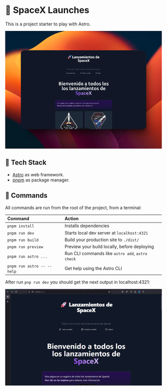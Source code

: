 🚀 SpaceX Launches
==================

This is a project starter to play with Astro.

![SpaceX](./public/spacex-launches.webp "SpaceX")

🧰 Tech Stack
-------------

- [Astro](https://astro.build/) as web framework.
- [pnpm](https://pnpm.io/) as package manager.

🧞 Commands
-----------

All commands are run from the root of the project, from a terminal:

| Command                    | Action                                           |
| :------------------------- | :----------------------------------------------- |
| `pnpm install`             | Installs dependencies                            |
| `pnpm run dev`             | Starts local dev server at `localhost:4321`      |
| `pnpm run build`           | Build your production site to `./dist/`          |
| `pnpm run preview`         | Preview your build locally, before deploying     |
| `pnpm run astro ...`       | Run CLI commands like `astro add`, `astro check` |
| `pnpm run astro -- --help` | Get help using the Astro CLI                     |

After run `pnp run dev` you should get the next output in localhost:4321:

![SpaceX](public/00-spacex.png)
